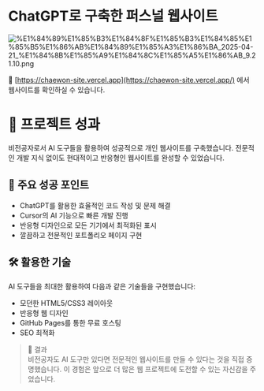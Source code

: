 
# ChatGPT로 구축한 퍼스널 웹사이트 


![%E1%84%89%E1%85%B3%E1%84%8F%E1%85%B3%E1%84%85%E1%85%B5%E1%86%AB%E1%84%89%E1%85%A3%E1%86%BA_2025-04-21_%E1%84%8B%E1%85%A9%E1%84%8C%E1%85%A5%E1%86%AB_9.21.10.png](https://prod-files-secure.s3.us-west-2.amazonaws.com/21f139c9-bf9f-4b93-9524-b69d1e4ed145/cce7abc7-f4a9-4f13-b657-e35eb0d10af2/%E1%84%89%E1%85%B3%E1%84%8F%E1%85%B3%E1%84%85%E1%85%B5%E1%86%AB%E1%84%89%E1%85%A3%E1%86%BA_2025-04-21_%E1%84%8B%E1%85%A9%E1%84%8C%E1%85%A5%E1%86%AB_9.21.10.png?X-Amz-Algorithm=AWS4-HMAC-SHA256&X-Amz-Content-Sha256=UNSIGNED-PAYLOAD&X-Amz-Credential=ASIAZI2LB466XNNMBJ3O%2F20250504%2Fus-west-2%2Fs3%2Faws4_request&X-Amz-Date=20250504T043634Z&X-Amz-Expires=3600&X-Amz-Security-Token=IQoJb3JpZ2luX2VjEGQaCXVzLXdlc3QtMiJGMEQCIDHSsRGqMbPXjGp3dE0FWnZGnrV8O8FPJjUpBt%2BYatNZAiBrsUrsOQ6%2FNqfvLkZNijnWe1EHDK6vW6MrtkwpcBasdiqIBAj9%2F%2F%2F%2F%2F%2F%2F%2F%2F%2F8BEAAaDDYzNzQyMzE4MzgwNSIMiQrTMYF1lfmMA9NCKtwDqwxbDrQ7r3UX7ahEn8cxvw1GiyDT0K2vu6yRjwYsma7LrkIwekqHpn6QX37uObYCawB3Uf7bIYfFtoDxb%2BH6uxInDBONsXGy44%2F6LIZwUYsqSIGrF9JuNDBOA5KL7wGbaINrGuq%2FYDUgJyoXWe%2B7gAdl6aMbfPiXdgbyHJERkl1lCn858Nvpbb5nNTgPAZDeJbvP0AhNO5quj%2FXBP1SmNZRKY7MWn%2BixHaLma%2FEzRh8f%2FiIO3JqTFumW8XDfEOdXUT1mp6e7oH5n7uPpDRYrnaW%2B9BzdxCQccHTQUJ0l3Umd2bbeVqZR5%2B%2BHcF3oo%2FVH78LZ6HvLKhmnCq16bayMdiNDzamKkKC8SD9RP7KjZ3Y8rwMqO%2BK%2FvcOJTbX4xRoHHKhBS%2FpZot0BOGh0IEhiGf5CO9pt4oYua5xfsx9Jc%2BoQAf1c8HiJG1tV8GlMbu40blEY8V%2BscyjmcT%2F4hfrQWSom7GeL34cFOoUBVl2s6aA8qq7rC7%2BEOB65YU90v6qXGoqYnLrdzxnKrHA9kze0MzgRYKQWQhd42D0XlE2MVDE3E%2F1s%2B3lVCZSjohWNIbU2mcsjvnOPN0z%2B41EUpKcLq0kYkPXuCleWiquhykt6Q7WFnbOymiXjoiVIc8Ew69DbwAY6pgFKHzm0R%2F1oRea2iA%2FjQFyf8sHEdH6HGIjoQMCmkBIeQvwyQUDw9hjr9PDmsQUOZotitu8zx7Ay5zHh3D0axoAPwL8CYKuNCsdregIPrr6CuoPxBd4Ewoz7hSQAcqnTzM9pwYhQuZpGQcBBuiJw%2BeIZgugKBTxfAbdDL7OWbSBdEGYdYbTypnIbwtzRxdfArkhboY8%2FgmRZLvMHabOPuKWCURufafoG&X-Amz-Signature=ab695659da6a45ba9c7955c769b90bcc3f1d805604d81515f8848f21a8edcc0f&X-Amz-SignedHeaders=host&x-id=GetObject)


🔗 [https://chaewon-site.vercel.app](https://chaewon-site.vercel.app/) 에서 웹사이트를 확인하실 수 있습니다.


# 🌟 프로젝트 성과


비전공자로서 AI 도구들을 활용하여 성공적으로 개인 웹사이트를 구축했습니다. 전문적인 개발 지식 없이도 현대적이고 반응형인 웹사이트를 완성할 수 있었습니다.


## 💪 주요 성공 포인트

- ChatGPT를 활용한 효율적인 코드 작성 및 문제 해결
- Cursor의 AI 기능으로 빠른 개발 진행
- 반응형 디자인으로 모든 기기에서 최적화된 표시
- 깔끔하고 전문적인 포트폴리오 페이지 구현

## 🛠 활용한 기술


AI 도구들을 최대한 활용하여 다음과 같은 기술들을 구현했습니다:

- 모던한 HTML5/CSS3 레이아웃
- 반응형 웹 디자인
- GitHub Pages를 통한 무료 호스팅
- SEO 최적화

> 🎉 결과  
> 비전공자도 AI 도구만 있다면 전문적인 웹사이트를 만들 수 있다는 것을 직접 증명했습니다. 이 경험은 앞으로 더 많은 웹 프로젝트에 도전할 수 있는 자신감을 주었습니다.

